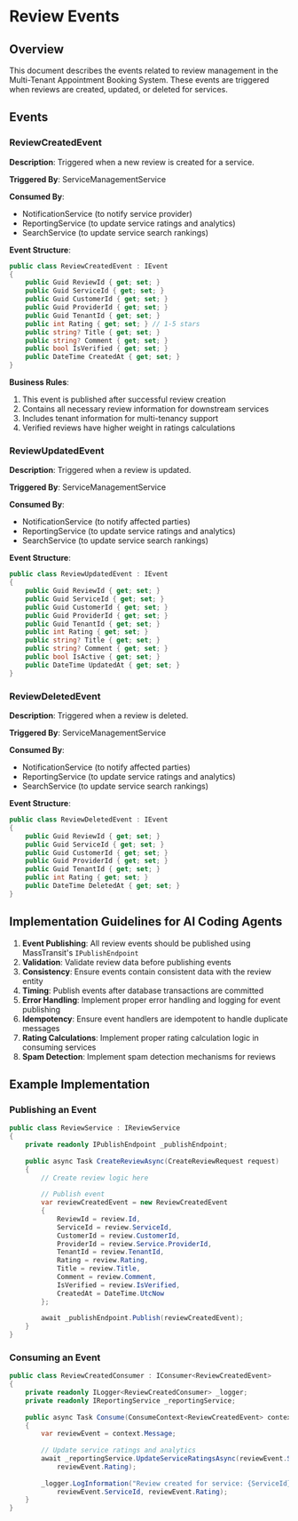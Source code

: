 # Review Events

## Overview

This document describes the events related to review management in the Multi-Tenant Appointment Booking System. These events are triggered when reviews are created, updated, or deleted for services.

## Events

### ReviewCreatedEvent

**Description**: Triggered when a new review is created for a service.

**Triggered By**: ServiceManagementService

**Consumed By**: 
- NotificationService (to notify service provider)
- ReportingService (to update service ratings and analytics)
- SearchService (to update service search rankings)

**Event Structure**:
```csharp
public class ReviewCreatedEvent : IEvent
{
    public Guid ReviewId { get; set; }
    public Guid ServiceId { get; set; }
    public Guid CustomerId { get; set; }
    public Guid ProviderId { get; set; }
    public Guid TenantId { get; set; }
    public int Rating { get; set; } // 1-5 stars
    public string? Title { get; set; }
    public string? Comment { get; set; }
    public bool IsVerified { get; set; }
    public DateTime CreatedAt { get; set; }
}
```

**Business Rules**:
1. This event is published after successful review creation
2. Contains all necessary review information for downstream services
3. Includes tenant information for multi-tenancy support
4. Verified reviews have higher weight in ratings calculations

### ReviewUpdatedEvent

**Description**: Triggered when a review is updated.

**Triggered By**: ServiceManagementService

**Consumed By**: 
- NotificationService (to notify affected parties)
- ReportingService (to update service ratings and analytics)
- SearchService (to update service search rankings)

**Event Structure**:
```csharp
public class ReviewUpdatedEvent : IEvent
{
    public Guid ReviewId { get; set; }
    public Guid ServiceId { get; set; }
    public Guid CustomerId { get; set; }
    public Guid ProviderId { get; set; }
    public Guid TenantId { get; set; }
    public int Rating { get; set; }
    public string? Title { get; set; }
    public string? Comment { get; set; }
    public bool IsActive { get; set; }
    public DateTime UpdatedAt { get; set; }
}
```

### ReviewDeletedEvent

**Description**: Triggered when a review is deleted.

**Triggered By**: ServiceManagementService

**Consumed By**: 
- NotificationService (to notify affected parties)
- ReportingService (to update service ratings and analytics)
- SearchService (to update service search rankings)

**Event Structure**:
```csharp
public class ReviewDeletedEvent : IEvent
{
    public Guid ReviewId { get; set; }
    public Guid ServiceId { get; set; }
    public Guid CustomerId { get; set; }
    public Guid ProviderId { get; set; }
    public Guid TenantId { get; set; }
    public int Rating { get; set; }
    public DateTime DeletedAt { get; set; }
}
```

## Implementation Guidelines for AI Coding Agents

1. **Event Publishing**: All review events should be published using MassTransit's `IPublishEndpoint`
2. **Validation**: Validate review data before publishing events
3. **Consistency**: Ensure events contain consistent data with the review entity
4. **Timing**: Publish events after database transactions are committed
5. **Error Handling**: Implement proper error handling and logging for event publishing
6. **Idempotency**: Ensure event handlers are idempotent to handle duplicate messages
7. **Rating Calculations**: Implement proper rating calculation logic in consuming services
8. **Spam Detection**: Implement spam detection mechanisms for reviews

## Example Implementation

### Publishing an Event
```csharp
public class ReviewService : IReviewService
{
    private readonly IPublishEndpoint _publishEndpoint;
    
    public async Task CreateReviewAsync(CreateReviewRequest request)
    {
        // Create review logic here
        
        // Publish event
        var reviewCreatedEvent = new ReviewCreatedEvent
        {
            ReviewId = review.Id,
            ServiceId = review.ServiceId,
            CustomerId = review.CustomerId,
            ProviderId = review.Service.ProviderId,
            TenantId = review.TenantId,
            Rating = review.Rating,
            Title = review.Title,
            Comment = review.Comment,
            IsVerified = review.IsVerified,
            CreatedAt = DateTime.UtcNow
        };
        
        await _publishEndpoint.Publish(reviewCreatedEvent);
    }
}
```

### Consuming an Event
```csharp
public class ReviewCreatedConsumer : IConsumer<ReviewCreatedEvent>
{
    private readonly ILogger<ReviewCreatedConsumer> _logger;
    private readonly IReportingService _reportingService;
    
    public async Task Consume(ConsumeContext<ReviewCreatedEvent> context)
    {
        var reviewEvent = context.Message;
        
        // Update service ratings and analytics
        await _reportingService.UpdateServiceRatingsAsync(reviewEvent.ServiceId, 
            reviewEvent.Rating);
        
        _logger.LogInformation("Review created for service: {ServiceId}, Rating: {Rating}", 
            reviewEvent.ServiceId, reviewEvent.Rating);
    }
}